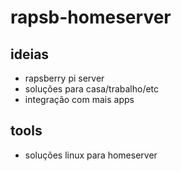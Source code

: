 # rapsb-homeserver

## ideias
- rapsberry pi server
- soluções para casa/trabalho/etc
- integração com mais apps

## tools
- soluções linux para homeserver
